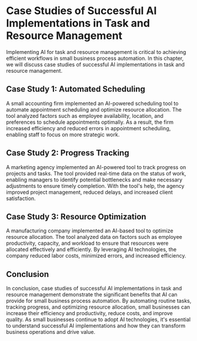Case Studies of Successful AI Implementations in Task and Resource Management
=========================================================================================================================================================

Implementing AI for task and resource management is critical to achieving efficient workflows in small business process automation. In this chapter, we will discuss case studies of successful AI implementations in task and resource management.

Case Study 1: Automated Scheduling
----------------------------------

A small accounting firm implemented an AI-powered scheduling tool to automate appointment scheduling and optimize resource allocation. The tool analyzed factors such as employee availability, location, and preferences to schedule appointments optimally. As a result, the firm increased efficiency and reduced errors in appointment scheduling, enabling staff to focus on more strategic work.

Case Study 2: Progress Tracking
-------------------------------

A marketing agency implemented an AI-powered tool to track progress on projects and tasks. The tool provided real-time data on the status of work, enabling managers to identify potential bottlenecks and make necessary adjustments to ensure timely completion. With the tool's help, the agency improved project management, reduced delays, and increased client satisfaction.

Case Study 3: Resource Optimization
-----------------------------------

A manufacturing company implemented an AI-based tool to optimize resource allocation. The tool analyzed data on factors such as employee productivity, capacity, and workload to ensure that resources were allocated effectively and efficiently. By leveraging AI technologies, the company reduced labor costs, minimized errors, and increased efficiency.

Conclusion
----------

In conclusion, case studies of successful AI implementations in task and resource management demonstrate the significant benefits that AI can provide for small business process automation. By automating routine tasks, tracking progress, and optimizing resource allocation, small businesses can increase their efficiency and productivity, reduce costs, and improve quality. As small businesses continue to adopt AI technologies, it's essential to understand successful AI implementations and how they can transform business operations and drive value.
